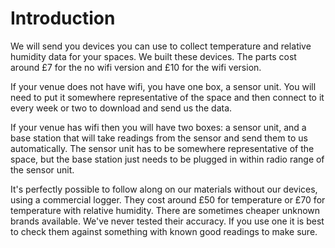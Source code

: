 # Introduction

We will send you devices you can use to collect temperature and relative humidity data for your spaces.  We built these devices.  The parts cost around £7 for the no wifi version and £10 for the wifi version.

If your venue does not have wifi, you have one box, a sensor unit.  You will need to put it somewhere representative of the space and then connect to it every week or two to download and send us the data.

If your venue has wifi then you will have two boxes:  a sensor unit, and a base station that will take readings from the sensor and send them to us automatically.  The sensor unit has to be somewhere representative of the space, but the base station just needs to be plugged in within radio range of the sensor unit.

It's perfectly possible to follow along on our materials without our devices, using a commercial logger.  They cost around £50 for temperature or £70 for temperature with relative humidity. There are sometimes cheaper unknown brands available.  We've never tested their accuracy.   If you use one it is best to check them against something with known good readings to make sure.

